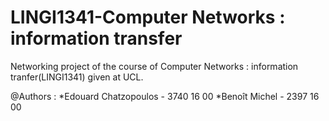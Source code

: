 # LINGI1341-Computer Networks : information transfer
Networking project of the course of Computer Networks : information tranfer(LINGI1341) given at UCL.

@Authors : *Edouard Chatzopoulos - 3740 16 00
					 *Benoît Michel - 2397 16 00
